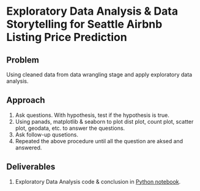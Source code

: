 # Exploratory Data Analysis & Data Storytelling for Seattle Airbnb Listing Price Prediction

## Problem
Using cleaned data from data wrangling stage and apply exploratory data analysis.


## Approach
1. Ask questions. With hypothesis, test if the hypothesis is true.
2. Using panads, matplotlib & seaborn to plot dist plot, count plot, scatter plot, geodata, etc. to answer the questions.
3. Ask follow-up qusetions.
4. Repeated the above procedure until all the question are aksed and answered.


## Deliverables
1. Exploratory Data Analysis code & conclusion in [Python notebook](https://github.com/nicolechao/springboard-data-science/blob/master/Capstone%201/Exploratory%20Data%20Analysis/exploratory_data_analysis.ipynb).